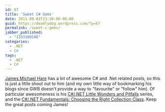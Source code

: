 ```yaml
---
id: 67
title: 'Sweet C# Gems'
date: 2011-09-02T23:38:00-06:00
guid: https://deadlydog.wordpress.com/?p=67
permalink: /sweet-c-gems/
jabber_published:
  - "1353109146"
categories:
  - .NET
  - C#
tags:
  - .NET
  - C#
---
```

[James Michael Hare](http://geekswithblogs.net/BlackRabbitCoder/Default.aspx) has a lot of awesome C# and .Net related posts, so this is just a little shout out to him (and my own little way of bookmarking his blogs since GWB doesn't provide a way to "favourite" or "follow" him). Of particular awesomeness is his [C#/.NET Little Wonders and Pitfalls](http://geekswithblogs.net/BlackRabbitCoder/archive/2011/08/11/c.net-little-wonders--pitfalls-the-complete-collection-so-far.aspx) series, and the [C#/.NET Fundamentals: Choosing the Right Collection Class](http://geekswithblogs.net/BlackRabbitCoder/archive/2011/06/16/c.net-fundamentals-choosing-the-right-collection-class.aspx "C#/.NET Fundamentals: Choosing the Right Collection Class"). Keep the great posts coming James!
